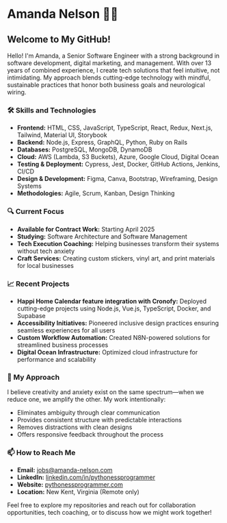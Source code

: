 # Amanda Nelson 🐍🔮

## Welcome to My GitHub!

Hello! I'm Amanda, a Senior Software Engineer with a strong background in software development, digital marketing, and management. With over 13 years of combined experience, I create tech solutions that feel intuitive, not intimidating. My approach blends cutting-edge technology with mindful, sustainable practices that honor both business goals and neurological wiring.

### 🛠 Skills and Technologies

- **Frontend:** HTML, CSS, JavaScript, TypeScript, React, Redux, Next.js, Tailwind, Material UI, Storybook
- **Backend:** Node.js, Express, GraphQL, Python, Ruby on Rails
- **Databases:** PostgreSQL, MongoDB, DynamoDB
- **Cloud:** AWS (Lambda, S3 Buckets), Azure, Google Cloud, Digital Ocean
- **Testing & Deployment:** Cypress, Jest, Docker, GitHub Actions, Jenkins, CI/CD
- **Design & Development:** Figma, Canva, Bootstrap, Wireframing, Design Systems
- **Methodologies:** Agile, Scrum, Kanban, Design Thinking

### 🔍 Current Focus

- **Available for Contract Work:** Starting April 2025
- **Studying:** Software Architecture and Software Management
- **Tech Execution Coaching:** Helping businesses transform their systems without tech anxiety
- **Craft Services:** Creating custom stickers, vinyl art, and print materials for local businesses

### 📈 Recent Projects

- **Happi Home Calendar feature integration with Cronofy:** Deployed cutting-edge projects using Node.js, Vue.js, TypeScript, Docker, and Supabase
- **Accessibility Initiatives:** Pioneered inclusive design practices ensuring seamless experiences for all users
- **Custom Workflow Automation:** Created N8N-powered solutions for streamlined business processes
- **Digital Ocean Infrastructure:** Optimized cloud infrastructure for performance and scalability

### 🧠 My Approach

I believe creativity and anxiety exist on the same spectrum—when we reduce one, we amplify the other. My work intentionally:
- Eliminates ambiguity through clear communication
- Provides consistent structure with predictable interactions
- Removes distractions with clean designs
- Offers responsive feedback throughout the process

### 📫 How to Reach Me

- **Email:** jobs@amanda-nelson.com
- **LinkedIn:** [linkedin.com/in/pythonessprogrammer](https://www.linkedin.com/in/pythonessprogrammer)
- **Website:** [pythonessprogrammer.com](https://www.pythonessprogrammer.com)
- **Location:** New Kent, Virginia (Remote only)

Feel free to explore my repositories and reach out for collaboration opportunities, tech coaching, or to discuss how we might work together!
